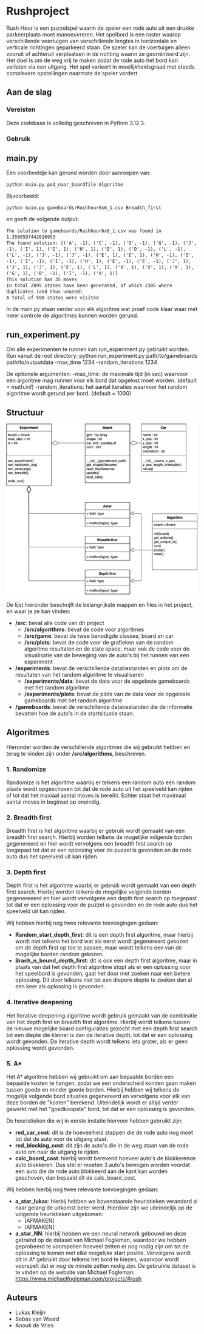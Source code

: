 # Rushproject
Rush Hour is een puzzelspel waarin de speler een rode auto uit een drukke parkeerplaats moet manoeuvreren. Het spelbord is een raster waarop verschillende voertuigen van verschillende lengtes in horizontale en verticale richtingen geparkeerd staan. De speler kan de voertuigen alleen vooruit of achteruit verplaatsen in de richting waarin ze georiënteerd zijn. Het doel is om de weg vrij te maken zodat de rode auto het bord kan verlaten via een uitgang. Het spel varieert in moeilijkheidsgraad met steeds complexere opstellingen naarmate de speler vordert.

## Aan de slag

### Vereisten
Deze codebase is volledig geschreven in Python 3.12.3.

### Gebruik

## main.py
Een voorbeeldje kan gerund worden door aanroepen van:

```
python main.py pad_naar_boardfile Algoritme
```

Bijvoorbeeld:

```
python main.py gameboards/Rushhour6x6_1.csv Breadth_first
```

en geeft de volgende output:

```
The solution to gameboards/Rushhour6x6_1.csv was found in 1.3586597442626953
The found solution: [('A', -1), ('C', -1), ('G', -1), ('G', -1), ('J', -1), ('I', 1), ('I', 1), ('H', 1), ('E', 1), ('D', -1), ('L', -1), ('L', -1), ('J', -1), ('J', -1), ('E', 1), ('E', 1), ('H', -1), ('I', -1), ('I', -1), ('I', -1), ('H', 1), ('E', -1), ('E', -1), ('J', 1), ('J', 1), ('J', 1), ('E', 1), ('L', 1), ('X', 1), ('X', 1), ('X', 1), ('G', 1), ('B', -1), ('I', -1), ('X', 1)]
This solution has 35 moves
In total 2895 states have been generated, of which 2305 where duplicates (and thus unused)
A total of 590 states were visited
```

In de main.py staan verder voor elk algoritme wat proef code klaar waar met meer controle de algoritmes kunnen worden gerund.

## run_experiment.py
Om alle experimenten te runnen kan run_experiment.py gebruikt worden.
Run vanuit de root directory:
python run_experiment.py path/to/gameboards path/to/outputdata -max_time 1234 -random_iterations 1234

De optionele argumenten:
-max_time: de maximale tijd (in sec) waarvoor een algoritme mag runnen voor elk bord dat opgelost moet worden. (default = math.inf)
-random_iterations: het aantal iteraties waarvoor het random algoritme wordt gerund per bord. (default = 1000)


## Structuur
![alt text](https://github.com/sebasvanwaard/rushproject/blob/main/UML.png)


De lijst hieronder beschrijft de belangrijkste mappen en files in het project, en waar je ze kan vinden:

- **/src**: bevat alle code van dit project
  - **/src/algorithms**: bevat de code voor algoritmes
  - **/src/game**: bevat de twee benodigde classes; board en car
  - **/src/plots**: bevat de code voor de grafieken van de random algoritme resultaten en de state space, maar ook de code voor de visualisatie van de beweging van de auto's bij het runnen van een experiment
- **/experiments**: bevat de verschillende databestanden en plots om de resultaten van het random algoritme te visualiseren
  - **/experiments/data**: bevat de data voor de opgeloste gameboards met het random algoritme
  - **/experiments/plots**: bevat de plots van de data voor de opgeloste gameboards met het random algoritme  
- **/gameboards**: bevat de verschillende databestanden die de informatie bevatten hoe de auto's in de startsituatie staan. 


## Algoritmes
Hieronder worden de verschillende algoritmes die wij gebruikt hebben en terug te vinden zijn onder **/src/algorithms**, beschreven.

### 1. Randomize
Randomize is het algoritme waarbij er telkens een random auto een random plaats wordt opgeschoven tot dat de rode auto uit het speelveld kan rijden of tot dat het maxiaal aantal moves is bereikt. Echter staat het maximaal aantal moves in beginsel op oneindig. 

### 2. Breadth first
Breadth first is het algoritme waarbij er gebruik wordt gemaakt van een breadth first search. Hierbij worden telkens de mogelijke volgende borden gegenereerd en hier wordt vervolgens een breadth first search op toegepast tot dat er een oplossing voor de puzzel is gevonden en de rode auto dus het speelveld uit kan rijden. 

### 3. Depth first
Depth first is het algoritme waarbij er gebruik wordt gemaakt van een depth first search. Hierbij worden telkens de mogelijke volgende borden gegenereeerd en hier wordt vervolgens een depth first search op toegepast tot dat er een oplossing voor de puzzel is gevonden en de rode auto dus het speelveld uit kan rijden. 

Wij hebben hierbij nog twee relevante toevoegingen gedaan:
- **Random_start_depth_first**: dit is een depth first algoritme, maar hierbij wordt niet telkens het bord wat als eerst wordt gegenereerd gekozen om de depth first op toe te passen, maar wordt telkens een van de mogelijke borden random gekozen. 
- **Brach_n_bound_depth_first**: dit is ook een depth first algoritme, maar in plaats van dat het depth first algoritme stopt als er een oplossing voor het speelbord is gevonden, gaat het door met zoeken naar een betere oplossing. Dit door telkens niet tot een diepere diepte te zoeken dan al een keer als oplossing is gevonden. 

### 4. Iterative deepening
Het Iterative deepening algoritme wordt gebruik gemaakt van de combinatie van het depth first en breadth first algoritme. Hierbij wordt telkens tussen de nieuwe mogelijke board configuraties gezocht met een depth first search tot een diepte die kleiner is dan de iterative depth, tot dat er een oplossing wordt gevonden. De iterative depth wordt telkens iets groter, als er geen oplossing wordt gevonden. 

### 5. A*
Het A* algoritme hebben wij gebruikt om aan bepaalde borden een bepaalde kosten te hangen, zodat we een onderscheid konden gaan maken tussen goede en minder goede borden. Hierbij hebben wij telkens de mogelijk volgende bord situaties gegenereerd en vervolgens voor elk van deze borden de "kosten" berekend. Uiteindelijk wordt er altijd verder gewerkt met het "goedkoopste" bord, tot dat er een oplossing is gevonden. 

De heuristieken die wij in eerste instatie hiervoor hebben gebruikt zijn:
- **red_car_cost**: dit is de hoeveelheid stappen die de rode auto nog moet tot dat de auto voor de uitgang staat.
- **red_blocking_cost**: dit zijn de auto's die in de weg staan van de rode auto om naar de uitgang te rijden.
- **calc_board_cost**: hierbij wordt berekend hoeveel auto's de blokkerende auto blokkeren. Dus stel er moeten 3 auto's bewogen worden voordat een auto die de rode auto blokkeerd aan de kant kan worden geschoven, dan bepaald dit de calc_board_cost. 

Wij hebben hierbij nog twee relevante toevoegingen gedaan:
- **a_star_lukas**: hierbij hebben we bovenstaande heuristieken veranderd al naar gelang de uitkomst beter werd. Hierdoor zijn we uiteindelijk op de volgende heuristieken uitgekomen:
    - [AFMAKEN]
    - [AFMAKEN]
- **a_star_NN**: hierbij hebben we een neural network gebouwd en deze getraind op de dataset van Michael Fogleman, waardoor we hebben geprobeerd te voorspellen hoeveel zetten er nog nodig zijn om tot de oplossing te komen met elke mogelijke start positie. Vervolgens wordt dit in A* gebruikt door telkens het bord te kiezen, waarvoor wordt voorspelt dat er nog de minste zetten nodig zijn.
    De gebruikte dataset is te vinden op de website van Michael Fogleman: https://www.michaelfogleman.com/projects/#rush 


## Auteurs
- Lukas Kleijn
- Sebas van Waard
- Anouk de Vries



